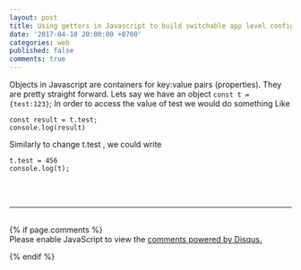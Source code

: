 ```yaml
---
layout: post
title: Using getters in Javascript to build switchable app level configurations
date: '2017-04-10 20:00:00 +0700'
categories: web
published: false
comments: true
---
```


Objects in Javascript are containers for key:value pairs (properties). They are pretty straight forward.
Lets say we have an object  `const t = {test:123}`;
In order to access the value of test we would do something Like
```
const result = t.test;
console.log(result)
```
Similarly to change t.test , we could write
```
t.test = 456
console.log(t);
```


<br />
<br />
<hr />
<br />
{% if page.comments %}
<div id="disqus_thread"></div>
<script>

/**
*  RECOMMENDED CONFIGURATION VARIABLES: EDIT AND UNCOMMENT THE SECTION BELOW TO INSERT DYNAMIC VALUES FROM YOUR PLATFORM OR CMS.
*  LEARN WHY DEFINING THESE VARIABLES IS IMPORTANT: https://disqus.com/admin/universalcode/#configuration-variables*/
/*
var disqus_config = function () {
this.page.url= http://www.atulr.com/blog-atul/hack/2017/04/10/get-ignored.html;  // Replace PAGE_URL with your page's canonical URL variable
this.page.identifier = GET_IGNORED; // Replace PAGE_IDENTIFIER with your page's unique identifier variable
};
*/
(function() { // DON'T EDIT BELOW THIS LINE
var d = document, s = d.createElement('script');
s.src = '//atulr.disqus.com/embed.js';
s.setAttribute('data-timestamp', +new Date());
(d.head || d.body).appendChild(s);
})();
</script>
<noscript>Please enable JavaScript to view the <a href="https://disqus.com/?ref_noscript">comments powered by Disqus.</a></noscript>

{% endif %}
